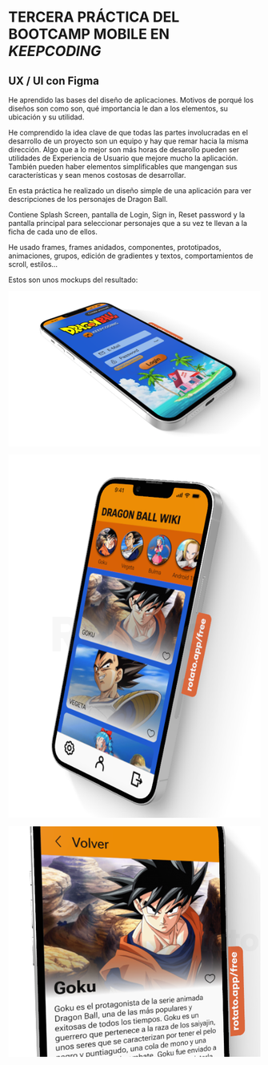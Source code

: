 # TERCERA PRÁCTICA DEL BOOTCAMP MOBILE EN *KEEPCODING*

## UX / UI con Figma

He aprendido las bases del diseño de aplicaciones. Motivos de porqué los diseños son como son, qué importancia le dan a los elementos, su ubicación y su utilidad.

He comprendido la idea clave de que todas las partes involucradas en el desarrollo de un proyecto son un equipo y hay que remar hacia la misma dirección.
Algo que a lo mejor son más horas de desarollo pueden ser utilidades de Experiencia de Usuario que mejore mucho la aplicación.
También pueden haber elementos simplificables que mangengan sus características y sean menos costosas de desarrollar.

En esta práctica he realizado un diseño simple de una aplicación para ver descripciones de los personajes de Dragon Ball.

Contiene Splash Screen, pantalla de Login, Sign in, Reset password y la pantalla principal para seleccionar personajes que a su vez te llevan a la ficha de cada uno de ellos.

He usado frames, frames anidados, componentes, prototipados, animaciones, grupos, edición de gradientes y textos, comportamientos de scroll, estilos...

Estos son unos mockups del resultado:

![Mockup1](https://github.com/Marcnava/Practica-UX-UI/blob/main/Images/Captura%20de%20pantalla%202023-07-21%20a%20las%201.41.22.png?raw=true)

![Mockup2](https://github.com/Marcnava/Practica-UX-UI/blob/main/Images/Captura%20de%20pantalla%202023-07-21%20a%20las%201.45.16.png?raw=true)

![Mockup3](https://github.com/Marcnava/Practica-UX-UI/blob/main/Images/Captura%20de%20pantalla%202023-07-21%20a%20las%201.47.24.png?raw=true)
